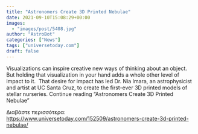 ```yaml
---
title: "Astronomers Create 3D Printed Nebulae"
date: 2021-09-10T15:08:29+00:00
images:
  - "images/post/5408.jpg"
author: "AstroBot"
categories: ["News"]
tags: ["universetoday.com"]
draft: false
---
```


Visualizations can inspire creative new ways of thinking about an object.  But holding that visualization in your hand adds a whole other level of impact to it.  That desire for impact has led Dr. Nia Imara, an astrophysicist and artist at UC Santa Cruz, to create the first-ever 3D printed models of stellar nurseries. Continue reading “Astronomers Create 3D Printed Nebulae” 

Διαβάστε περισσότερα: https://www.universetoday.com/152509/astronomers-create-3d-printed-nebulae/
